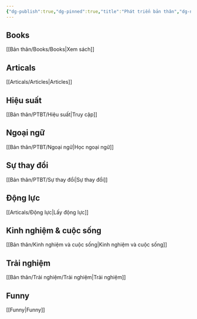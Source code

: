```yaml
---
{"dg-publish":true,"dg-pinned":true,"title":"Phát triển bản thân","dg-note-icon":1,"tags":["PTBT"],"permalink":"/ptbt/","pinned":true,"dgPassFrontmatter":true}
---
```



## Books
[[Bản thân/Books/Books\|Xem sách]]

## Articals
[[Articals/Articles\|Articles]]

## Hiệu suất
[[Bản thân/PTBT/Hiệu suất\|Truy cập]]

## Ngoại ngữ
[[Bản thân/PTBT/Ngoại ngữ\|Học ngoại ngữ]]

## Sự thay đổi
[[Bản thân/PTBT/Sự thay đổi\|Sự thay đổi]]

## Động lực
[[Articals/Động lực\|Lấy động lực]]

## Kinh nghiệm & cuộc sống
[[Bản thân/Kinh nghiệm và cuộc sống\|Kinh nghiệm và cuộc sống]]

## Trải nghiệm
[[Bản thân/Trải nghiệm/Trải nghiệm\|Trải nghiệm]]

## Funny
[[Funny\|Funny]]